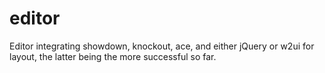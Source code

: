editor
======

Editor integrating showdown, knockout, ace, and either jQuery or w2ui for layout, the latter being the more successful so far.
